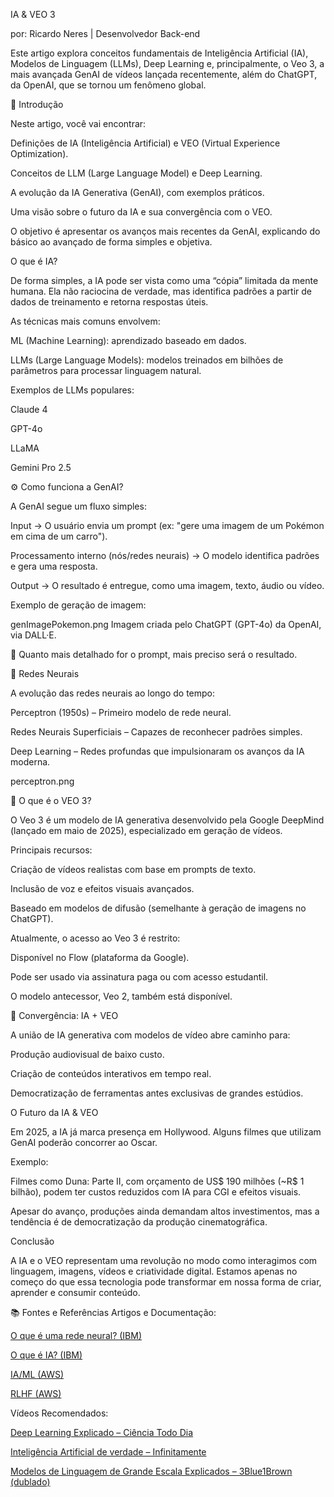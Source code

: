 IA & VEO 3

por: Ricardo Neres | Desenvolvedor Back-end

Este artigo explora conceitos fundamentais de Inteligência Artificial (IA), Modelos de Linguagem (LLMs), Deep Learning e, principalmente, o Veo 3, a mais avançada GenAI de vídeos lançada recentemente, além do ChatGPT, da OpenAI, que se tornou um fenômeno global.

📌 Introdução

Neste artigo, você vai encontrar:

Definições de IA (Inteligência Artificial) e VEO (Virtual Experience Optimization).

Conceitos de LLM (Large Language Model) e Deep Learning.

A evolução da IA Generativa (GenAI), com exemplos práticos.

Uma visão sobre o futuro da IA e sua convergência com o VEO.

O objetivo é apresentar os avanços mais recentes da GenAI, explicando do básico ao avançado de forma simples e objetiva.

O que é IA?

De forma simples, a IA pode ser vista como uma “cópia” limitada da mente humana.
Ela não raciocina de verdade, mas identifica padrões a partir de dados de treinamento e retorna respostas úteis.

As técnicas mais comuns envolvem:

ML (Machine Learning): aprendizado baseado em dados.

LLMs (Large Language Models): modelos treinados em bilhões de parâmetros para processar linguagem natural.

Exemplos de LLMs populares:

Claude 4

GPT-4o

LLaMA

Gemini Pro 2.5

⚙️ Como funciona a GenAI?

A GenAI segue um fluxo simples:

Input → O usuário envia um prompt (ex: "gere uma imagem de um Pokémon em cima de um carro").

Processamento interno (nós/redes neurais) → O modelo identifica padrões e gera uma resposta.

Output → O resultado é entregue, como uma imagem, texto, áudio ou vídeo.

Exemplo de geração de imagem:

<image>genImagePokemon.png
Imagem criada pelo ChatGPT (GPT-4o) da OpenAI, via DALL·E.


📌 Quanto mais detalhado for o prompt, mais preciso será o resultado.

🧠 Redes Neurais

A evolução das redes neurais ao longo do tempo:

Perceptron (1950s) – Primeiro modelo de rede neural.

Redes Neurais Superficiais – Capazes de reconhecer padrões simples.

Deep Learning – Redes profundas que impulsionaram os avanços da IA moderna.

<image>perceptron.png

🎥 O que é o VEO 3?

O Veo 3 é um modelo de IA generativa desenvolvido pela Google DeepMind (lançado em maio de 2025), especializado em geração de vídeos.

Principais recursos:

Criação de vídeos realistas com base em prompts de texto.

Inclusão de voz e efeitos visuais avançados.

Baseado em modelos de difusão (semelhante à geração de imagens no ChatGPT).

Atualmente, o acesso ao Veo 3 é restrito:

Disponível no Flow (plataforma da Google).

Pode ser usado via assinatura paga ou com acesso estudantil.

O modelo antecessor, Veo 2, também está disponível.

🔗 Convergência: IA + VEO

A união de IA generativa com modelos de vídeo abre caminho para:

Produção audiovisual de baixo custo.

Criação de conteúdos interativos em tempo real.

Democratização de ferramentas antes exclusivas de grandes estúdios.

O Futuro da IA & VEO

Em 2025, a IA já marca presença em Hollywood. Alguns filmes que utilizam GenAI poderão concorrer ao Oscar.

Exemplo:

Filmes como Duna: Parte II, com orçamento de US$ 190 milhões (~R$ 1 bilhão), podem ter custos reduzidos com IA para CGI e efeitos visuais.

Apesar do avanço, produções ainda demandam altos investimentos, mas a tendência é de democratização da produção cinematográfica.

Conclusão

A IA e o VEO representam uma revolução no modo como interagimos com linguagem, imagens, vídeos e criatividade digital.
Estamos apenas no começo do que essa tecnologia pode transformar em nossa forma de criar, aprender e consumir conteúdo.

📚 Fontes e Referências
Artigos e Documentação:

[O que é uma rede neural? (IBM)](https://www.ibm.com/br-pt/think/topics/neural-networks#:~:text=Toda%20rede%20neural%20%C3%A9%20composta,pr%C3%B3prio%20peso%20e%20limiar%20associados.)

[O que é IA? (IBM)](https://www.ibm.com/br-pt/think/topics/artificial-intelligence#:~:text=Intelig%C3%AAncia%20artificial%20(IA)%20%C3%A9%20uma,podem%20ver%20e%20identificar%20objetos.)

[IA/ML (AWS)](https://aws.amazon.com/pt/compare/the-difference-between-artificial-intelligence-and-machine-learning/)

[RLHF (AWS)](https://aws.amazon.com/pt/what-is/reinforcement-learning-from-human-feedback/)

Vídeos Recomendados:

[Deep Learning Explicado – Ciência Todo Dia](https://youtu.be/ggmDI9_fm54?si=AiWktknCH9tkwfmq)

[Inteligência Artificial de verdade – Infinitamente](https://youtu.be/V2POyQVQuzA?si=mrsla_RT-Xr8txIg)

[Modelos de Linguagem de Grande Escala Explicados – 3Blue1Brown (dublado)](https://youtu.be/LPZh9BOjkQs?si=WxbGnh9TFFLCRyLx)
